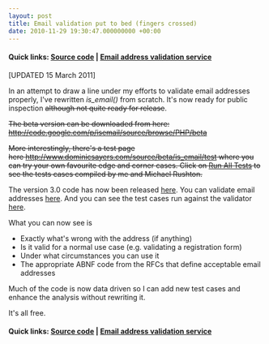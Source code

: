 ```yaml
---
layout: post
title: Email validation put to bed (fingers crossed)
date: 2010-11-29 19:30:47.000000000 +00:00
---
```

<h4>Quick links: <a href="http://code.google.com/p/isemail/source/browse/#svn/trunk" target="_blank">Source code</a> | <a title="Email address validation" href="http://isemail.info" target="_blank">Email address validation service</a></h4>
[UPDATED 15 March 2011]

In an attempt to draw a line under my efforts to validate email addresses properly, I've rewritten <em>is_email()</em> from scratch. It's now ready for public inspection <del>although not quite ready for release</del>.

<del>The beta version can be downloaded from here: <a href="http://code.google.com/p/isemail/source/browse/PHP/beta">http://code.google.com/p/isemail/source/browse/PHP/beta</a></del>

<del>More interestingly, there's a test page here <a href="http://www.dominicsayers.com/source/beta/is_email/test">http://www.dominicsayers.com/source/beta/is_email/test</a> where you can try your own favourite edge and corner cases. Click on <a href="http://www.dominicsayers.com/source/beta/is_email/test/?all" target="_blank">Run All Tests</a> to see the tests cases compiled by me and Michael Rushton.</del>

The version 3.0 code has now been released <a href="http://isemail.googlecode.com/" target="_blank">here</a>. You can validate email addresses <a href="http://isemail.info" target="_blank">here</a>. And you can see the test cases run against the validator <a href="http://isemail.info/_system/is_email/test/?all" target="_blank">here</a>.

What you can now see is
<ul>
	<li>Exactly what's wrong with the address (if anything)</li>
	<li>Is it valid for a normal use case (e.g. validating a registration form)</li>
	<li>Under what circumstances you can use it</li>
	<li>The appropriate ABNF code from the RFCs that define acceptable email addresses</li>
</ul>
Much of the code is now data driven so I can add new test cases and enhance the analysis without rewriting it.

It's all free.
<h4>Quick links: <a href="http://code.google.com/p/isemail/source/browse/#svn/trunk" target="_blank">Source code</a> | <a title="Email address validation" href="http://isemail.info" target="_blank">Email address validation service</a></h4>
